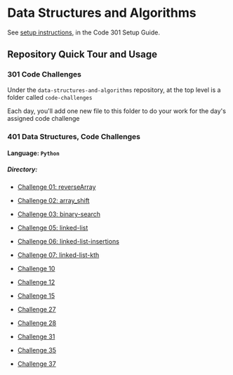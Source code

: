 # Data Structures and Algorithms

See [setup instructions](https://codefellows.github.io/setup-guide/code-301/3-code-challenges), in the Code 301 Setup Guide.

## Repository Quick Tour and Usage

### 301 Code Challenges

Under the `data-structures-and-algorithms` repository, at the top level is a folder called `code-challenges`

Each day, you'll add one new file to this folder to do your work for the day's assigned code challenge

### 401 Data Structures, Code Challenges

#### Language: `Python`

##### Directory:

- [Challenge 01: reverseArray](./python/code_challenges/reverse_linked_list.py)

- [Challenge 02: array_shift](./python/code_challenges/array-shift)

- [Challenge 03: binary-search](./python/code_challenges/binary-search)

- [Challenge 05: linked-list](./python/data_structures/linked_list)

- [Challenge 06: linked-list-insertions](./python/code_challenges/insertion_sort)

- [Challenge 07: linked-list-kth](./python/code_challenges/linked_list_kth)

- [Challenge 10](../python/stacks_and_queues/README.md)

- [Challenge 12](../python/fifo_animal_shelter/README.md)

- [Challenge 15](../python/BinaryTree/README.md)

- [Challenge 27](../python/merge_sort/README.md)

- [Challenge 28](../python/quick_sort/README.md)

- [Challenge 31](../python/hashmap-tree-intersection/README.md)

- [Challenge 35](../python/graph/README.md)

- [Challenge 37](../python/graph_depth_first/README.md)
